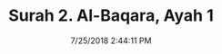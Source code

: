 ---
title       : "Surah 2. Al-Baqara, Ayah 1"
date        : 7/25/2018 2:44:11 PM
draft       : false
type        : "quran"
layout      : "compare"
BookCode    : "CMP"
SurahNumber : "2"
AyahNumber  : "1"
TotalAyah   : "286"
---